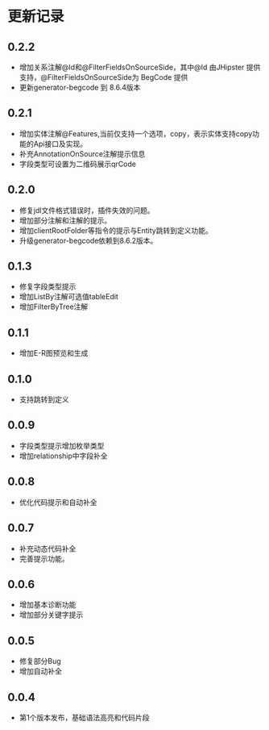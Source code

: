 # 更新记录

## 0.2.2

- 增加关系注解@Id和@FilterFieldsOnSourceSide，其中@Id 由JHipster 提供支持，@FilterFieldsOnSourceSide为 BegCode 提供
- 更新generator-begcode 到 8.6.4版本

## 0.2.1

- 增加实体注解@Features,当前仅支持一个选项，copy，表示实体支持copy功能的Api接口及实现。
- 补充AnnotationOnSource注解提示信息
- 字段类型可设置为二维码展示qrCode

## 0.2.0

- 修复jdl文件格式错误时，插件失效的问题。
- 增加部分注解和注解的提示。
- 增加clientRootFolder等指令的提示与Entity跳转到定义功能。
- 升级generator-begcode依赖到8.6.2版本。

## 0.1.3

- 修复字段类型提示
- 增加ListBy注解可选值tableEdit
- 增加FilterByTree注解

## 0.1.1

- 增加E-R图预览和生成

## 0.1.0

- 支持跳转到定义

## 0.0.9

- 字段类型提示增加枚举类型
- 增加relationship中字段补全

## 0.0.8

- 优化代码提示和自动补全

## 0.0.7

- 补充动态代码补全
- 完善提示功能。

## 0.0.6

- 增加基本诊断功能
- 增加部分关键字提示

## 0.0.5

- 修复部分Bug
- 增加自动补全

## 0.0.4

- 第1个版本发布，基础语法高亮和代码片段
